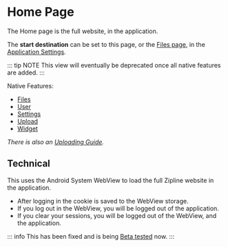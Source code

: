 # Home Page

The Home page is the full website, in the application.

The **start destination** can be set to this page, or the [Files page](/docs/files.md), in the [Application Settings](/docs/settings.md#start-destination).

::: tip NOTE
This view will eventually be deprecated once all native features are added.
:::

Native Features:

- [Files](files.md)
- [User](user.md)
- [Settings](settings.md)
- [Upload](upload.md)
- [Widget](widget.md)

_There is also an [Uploading Guide](../guides/uploading.md)._

## Technical

This uses the Android System WebView to load the full Zipline website in the application.

- After logging in the cookie is saved to the WebView storage.
- If you log out in the WebView, you will be logged out of the application.
- If you clear your sessions, you will be logged out of the WebView, and the application.

::: info
This has been fixed and is being [Beta tested](https://github.com/cssnr/zipline-android/releases) now.
:::
